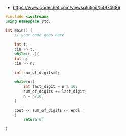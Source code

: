- https://www.codechef.com/viewsolution/54974686

```c++
#include <iostream>
using namespace std;

int main() {
	// your code goes here
	
	int t;
	cin >> t;
	while(t--){
	int n;
	cin >> n;
	
	int sum_of_digits=0;
	
	while(n){
	    int last_digit = n % 10;
	    sum_of_digits += last_digit;
	    n = n/10;
	}
	
	cout << sum_of_digits << endl;
	}
		return 0;

}
```
